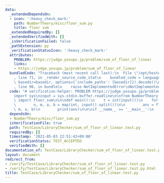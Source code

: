 ```yaml
---
data:
  _extendedDependsOn:
  - icon: ':heavy_check_mark:'
    path: NumberTheory/misc/floor_sum.py
    title: floor sum
  _extendedRequiredBy: []
  _extendedVerifiedWith: []
  _isVerificationFailed: false
  _pathExtension: py
  _verificationStatusIcon: ':heavy_check_mark:'
  attributes:
    PROBLEM: https://judge.yosupo.jp/problem/sum_of_floor_of_linear
    links:
    - https://judge.yosupo.jp/problem/sum_of_floor_of_linear
  bundledCode: "Traceback (most recent call last):\n  File \"/opt/hostedtoolcache/Python/3.9.7/x64/lib/python3.9/site-packages/onlinejudge_verify/documentation/build.py\"\
    , line 71, in _render_source_code_stat\n    bundled_code = language.bundle(stat.path,\
    \ basedir=basedir, options={'include_paths': [basedir]}).decode()\n  File \"/opt/hostedtoolcache/Python/3.9.7/x64/lib/python3.9/site-packages/onlinejudge_verify/languages/python.py\"\
    , line 96, in bundle\n    raise NotImplementedError\nNotImplementedError\n"
  code: "# verification-helper: PROBLEM https://judge.yosupo.jp/problem/sum_of_floor_of_linear\n\
    import sys\ninput = sys.stdin.buffer.readline\n\nfrom NumberTheory.misc.floor_sum\
    \ import floor_sum\n\n\ndef main():\n    t = int(input())\n    for _ in range(t):\n\
    \        n, m, a, b = map(int, input().split())\n\n        ans = floor_sum(n,\
    \ m, a, b)\n        print(ans)\n\n\nif __name__ == '__main__':\n    main()\n"
  dependsOn:
  - NumberTheory/misc/floor_sum.py
  isVerificationFile: true
  path: TestCase/LibraryChecker/sum_of_floor_of_linear.test.py
  requiredBy: []
  timestamp: '2021-05-03 22:51:42+09:00'
  verificationStatus: TEST_ACCEPTED
  verifiedWith: []
documentation_of: TestCase/LibraryChecker/sum_of_floor_of_linear.test.py
layout: document
redirect_from:
- /verify/TestCase/LibraryChecker/sum_of_floor_of_linear.test.py
- /verify/TestCase/LibraryChecker/sum_of_floor_of_linear.test.py.html
title: TestCase/LibraryChecker/sum_of_floor_of_linear.test.py
---
```

